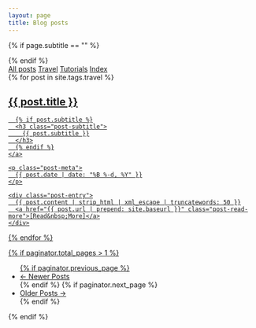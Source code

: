 ```yaml
---
layout: page
title: Blog posts
---
```


{% if page.subtitle == "" %}
<div class="empty_subtitle"></div>
{% endif %}

<div class="list-filters">
  <a href="./" class="list-filter">All posts</a>
  <a href="./travel" class="list-filter filter-selected">Travel</a>
  <a href="./tutorials" class="list-filter">Tutorials</a>
  <a href="./tags" class="list-filter">Index</a>
</div>

<div class="posts-list">
  {% for post in site.tags.travel %}
  <article class="post-preview">
    <a href="{{ post.url | prepend: site.baseurl }}">
	  <h2 class="post-title">{{ post.title }}</h2>

	  {% if post.subtitle %}
	  <h3 class="post-subtitle">
	    {{ post.subtitle }}
	  </h3>
	  {% endif %}
    </a>

    <p class="post-meta">
      {{ post.date | date: "%B %-d, %Y" }}
    </p>

    <div class="post-entry">
      {{ post.content | strip_html | xml_escape | truncatewords: 50 }}
	  <a href="{{ post.url | prepend: site.baseurl }}" class="post-read-more">[Read&nbsp;More]</a>
    </div>

   </article>
  {% endfor %}
</div>

{% if paginator.total_pages > 1 %}
<ul class="pager main-pager">
  {% if paginator.previous_page %}
  <li class="previous">
    <a href="{{ paginator.previous_page_path | prepend: site.baseurl | replace: '//', '/' }}">&larr; Newer Posts</a>
  </li>
  {% endif %}
  {% if paginator.next_page %}
  <li class="next">
    <a href="{{ paginator.next_page_path | prepend: site.baseurl | replace: '//', '/' }}">Older Posts &rarr;</a>
  </li>
  {% endif %}
</ul>
{% endif %}
